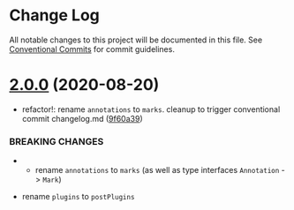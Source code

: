 # Change Log

All notable changes to this project will be documented in this file.
See [Conventional Commits](https://conventionalcommits.org) for commit guidelines.

# [2.0.0](https://github.com/unified-doc/unified-doc/compare/unified-doc@1.0.5...unified-doc@2.0.0) (2020-08-20)


* refactor!: rename `annotations` to `marks`.  cleanup to trigger conventional commit changelog.md ([9f60a39](https://github.com/unified-doc/unified-doc/commit/9f60a399daf57b41ee622bf9cd1c82213cf4ce54))


### BREAKING CHANGES

* - rename `annotations` to `marks` (as well as type interfaces `Annotation` -> `Mark`)
- rename `plugins` to `postPlugins`
